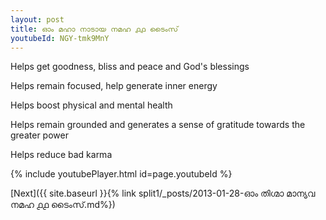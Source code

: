 ```yaml
---
layout: post
title: ഓം മഹാ നാടായ നമഹ ൧൧ ടൈംസ്
youtubeId: NGY-tmk9MnY
---
```

 
 
Helps get goodness, bliss and peace and God's blessings
 
Helps remain focused, help generate inner energy 
 
Helps boost physical and mental health 
 
Helps remain grounded and generates a sense of gratitude towards the greater power 
 
Helps reduce bad karma
 
 
 
 


{% include youtubePlayer.html id=page.youtubeId %}
 
[Next]({{ site.baseurl }}{% link  split1/_posts/2013-01-28-ഓം തിഗ്മാ മാന്യവ നമഹ ൧൧ ടൈംസ്.md%})
 
